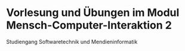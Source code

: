 # Vorlesung und Übungen im Modul Mensch-Computer-Interaktion 2

Studiengang Softwaretechnik und Mendieninformatik

